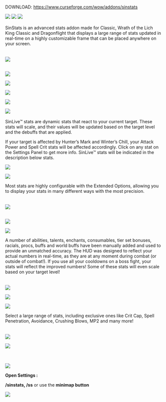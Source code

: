 <br />

DOWNLOAD: https://www.curseforge.com/wow/addons/sinstats

![](https://img.shields.io/badge/Supports-Dragonflight-orange?style=flat&logo=battledotnet&logoColor=orange) 
![](https://img.shields.io/badge/Supports-Cataclysm-blue?style=flat&logo=battledotnet&logoColor=blue)  ![](https://img.shields.io/badge/Supports-Classic-blueviolet?style=flat&logo=battledotnet&logoColor=blueviolet) 
<br />
<br />
SinStats is an advanced stats addon made for Classic, Wrath of the Lich King Classic and Dragonflight that displays a large range of stats updated in real-time on a highly customizable frame that can be placed anywhere on your screen.  
<br />
<br />
![](https://i.imgur.com/lAVoHGa.png)
<br />
<br />

![](https://i.imgur.com/nTGv7Bj.png)

 

![](https://i.imgur.com/qEbTpzd.png)

![](https://i.imgur.com/XYZG70J.png)


![](https://i.imgur.com/lAVoHGa.png)
<br />

![](https://i.imgur.com/7ppsr5j.png)
<br /><br />
SinLive™ stats are dynamic stats that react to your current target. These stats will scale, and their values will be updated based on the target level and the debuffs that are applied.

If your target is affected by Hunter’s Mark and Winter’s Chill, your Attack Power and Spell Crit stats will be affected accordingly. Click on any stat on the Settings Panel to get more info. SinLive™ stats will be indicated in the description below stats.

![](https://i.imgur.com/lAVoHGa.png)
<br />

![](https://i.imgur.com/dOzQ0Jz.png)

Most stats are highly configurable with the Extended Options, allowing you to display your stats in many different ways with the most precision.
<br /><br /><br />
![](https://i.imgur.com/KTIQoZM.png)
<br /><br />

![](https://i.imgur.com/lAVoHGa.png)

![](https://i.imgur.com/h1Avher.png)

A number of abilities, talents, enchants, consumables, tier set bonuses, racials, procs, buffs and world buffs have been manually added and used to provide an unmatched accuracy. The HUD was designed to reflect your actual numbers in real-time, as they are at any moment during combat (or outside of combat!). If you use all your cooldowns on a boss fight, your stats will reflect the improved numbers! Some of these stats will even scale based on your target level!
<br /><br /><br />
![](https://i.imgur.com/Xizkcww.png)

![](https://i.imgur.com/lAVoHGa.png)
<br />


![](https://i.imgur.com/amgPWuK.png)

Select a large range of stats, including exclusive ones like Crit Cap, Spell Penetration, Avoidance, Crushing Blows, MP2 and many more!
<br /><br /><br />
![](https://i.imgur.com/6QSBkow.jpg)

![](https://i.imgur.com/lAVoHGa.png)
<br /><br /><br />

![](https://i.imgur.com/0O2JdDj.png)

**Open Settings :**

**/sinstats, /ss** or use the **minimap button**

![](https://i.imgur.com/8axfbIZ.png)

<br />
